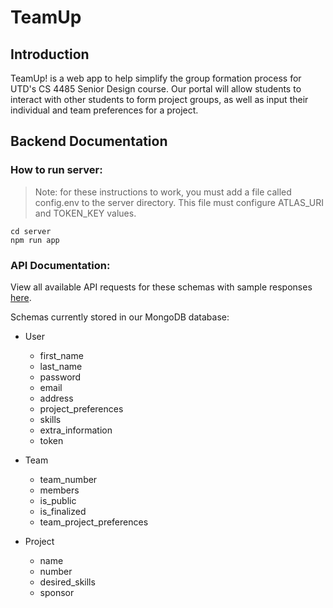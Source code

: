 
# TeamUp

## Introduction

TeamUp! is a web app to help simplify the group formation process for UTD's CS 4485 Senior Design course. Our portal will allow students to interact with other students to form project groups, as well as input their individual and team preferences for a project.

## Backend Documentation

### How to run server:

> Note: for these instructions to work, you must add a file called config.env to the server directory. This file must configure ATLAS_URI and TOKEN_KEY values.

    cd server
    npm run app

  
### API Documentation:

View all available API requests for these schemas with sample responses [here](https://documenter.getpostman.com/view/10655805/2s93CNNtJy).

Schemas currently stored in our MongoDB database:

- User
	- first_name
	- last_name
	- password
	- email
	- address
	- project_preferences
	- skills
	- extra_information
	- token

- Team
	- team_number
	- members
	- is_public
	- is_finalized
	- team_project_preferences

- Project
	- name
	- number
	- desired_skills
	- sponsor
